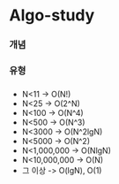 # Algo-study
### 개념
### 유형
### 
- N<11 -> O(N!)
- N<25 -> O(2^N)
- N<100 -> O(N^4)
- N<500 -> O(N^3)
- N<3000 -> O(N^2lgN)
- N<5000 -> O(N^2)
- N<1,000,000 -> O(NlgN)
- N<10,000,000 -> O(N)
- 그 이상 -> O(lgN), O(1)